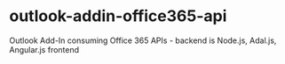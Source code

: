 # outlook-addin-office365-api
Outlook Add-In consuming Office 365 APIs - backend is Node.js, Adal.js, Angular.js frontend
